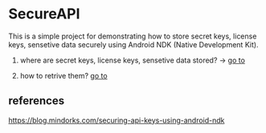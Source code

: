 # SecureAPI

This is a simple project for demonstrating how to store secret keys, license keys, sensetive data securely using Android NDK (Native Development Kit).

1. where are secret keys, license keys, sensetive data stored? -> [go to](https://github.com/linhphan0108/secureapi/blob/master/app/src/main/cpp/native-lib.cpp)

2. how to retrive them? [go to](https://github.com/linhphan0108/secureapi/blob/master/app/src/main/java/com/linhphan/secureapi/MainActivity.kt)

## references
https://blog.mindorks.com/securing-api-keys-using-android-ndk